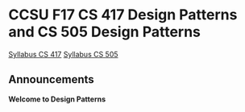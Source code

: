 # CCSU F17 CS 417 Design Patterns and CS 505 Design Patterns
[Syllabus CS 417](https://github.com/CCSU-CS417F17/CS417F17CourseInfo/blob/master/Syllabus-417.md)
[Syllabus CS 505](https://github.com/CCSU-CS417F17/CS417F17CourseInfo/blob/master/Syllabus-505.md)
## Announcements
**Welcome to Design Patterns**
